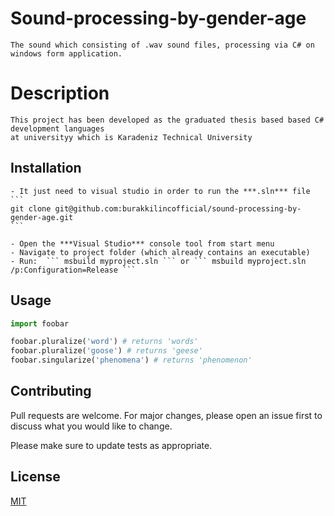 # Sound-processing-by-gender-age

	The sound which consisting of .wav sound files, processing via C# on windows form application.
 
 # Description
 
	This project has been developed as the graduated thesis based based C# development languages 
	at universityy which is Karadeniz Technical University 
	
## Installation

	- It just need to visual studio in order to run the ***.sln*** file
	```
	git clone git@github.com:burakkilincofficial/sound-processing-by-gender-age.git
	```
	
	- Open the ***Visual Studio*** console tool from start menu
	- Navigate to project folder (which already contains an executable)
	- Run:  ``` msbuild myproject.sln ``` or ``` msbuild myproject.sln /p:Configuration=Release ```


## Usage

```python
import foobar

foobar.pluralize('word') # returns 'words'
foobar.pluralize('goose') # returns 'geese'
foobar.singularize('phenomena') # returns 'phenomenon'
```

## Contributing
Pull requests are welcome. For major changes, please open an issue first to discuss what you would like to change.

Please make sure to update tests as appropriate.

## License
[MIT](https://choosealicense.com/licenses/mit/)
